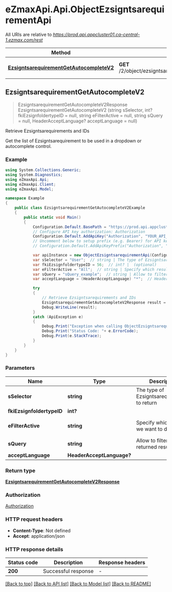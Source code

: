 # eZmaxApi.Api.ObjectEzsigntsarequirementApi

All URIs are relative to *https://prod.api.appcluster01.ca-central-1.ezmax.com/rest*

Method | HTTP request | Description
------------- | ------------- | -------------
[**EzsigntsarequirementGetAutocompleteV2**](ObjectEzsigntsarequirementApi.md#ezsigntsarequirementgetautocompletev2) | **GET** /2/object/ezsigntsarequirement/getAutocomplete/{sSelector} | Retrieve Ezsigntsarequirements and IDs



## EzsigntsarequirementGetAutocompleteV2

> EzsigntsarequirementGetAutocompleteV2Response EzsigntsarequirementGetAutocompleteV2 (string sSelector, int? fkiEzsignfoldertypeID = null, string eFilterActive = null, string sQuery = null, HeaderAcceptLanguage? acceptLanguage = null)

Retrieve Ezsigntsarequirements and IDs

Get the list of Ezsigntsarequirement to be used in a dropdown or autocomplete control.

### Example

```csharp
using System.Collections.Generic;
using System.Diagnostics;
using eZmaxApi.Api;
using eZmaxApi.Client;
using eZmaxApi.Model;

namespace Example
{
    public class EzsigntsarequirementGetAutocompleteV2Example
    {
        public static void Main()
        {
            Configuration.Default.BasePath = "https://prod.api.appcluster01.ca-central-1.ezmax.com/rest";
            // Configure API key authorization: Authorization
            Configuration.Default.AddApiKey("Authorization", "YOUR_API_KEY");
            // Uncomment below to setup prefix (e.g. Bearer) for API key, if needed
            // Configuration.Default.AddApiKeyPrefix("Authorization", "Bearer");

            var apiInstance = new ObjectEzsigntsarequirementApi(Configuration.Default);
            var sSelector = "User";  // string | The type of Ezsigntsarequirements to return
            var fkiEzsignfoldertypeID = 56;  // int? |  (optional) 
            var eFilterActive = "All";  // string | Specify which results we want to display. (optional)  (default to Active)
            var sQuery = "sQuery_example";  // string | Allow to filter the returned results (optional) 
            var acceptLanguage = (HeaderAcceptLanguage) "*";  // HeaderAcceptLanguage? |  (optional) 

            try
            {
                // Retrieve Ezsigntsarequirements and IDs
                EzsigntsarequirementGetAutocompleteV2Response result = apiInstance.EzsigntsarequirementGetAutocompleteV2(sSelector, fkiEzsignfoldertypeID, eFilterActive, sQuery, acceptLanguage);
                Debug.WriteLine(result);
            }
            catch (ApiException e)
            {
                Debug.Print("Exception when calling ObjectEzsigntsarequirementApi.EzsigntsarequirementGetAutocompleteV2: " + e.Message );
                Debug.Print("Status Code: "+ e.ErrorCode);
                Debug.Print(e.StackTrace);
            }
        }
    }
}
```

### Parameters


Name | Type | Description  | Notes
------------- | ------------- | ------------- | -------------
 **sSelector** | **string**| The type of Ezsigntsarequirements to return | 
 **fkiEzsignfoldertypeID** | **int?**|  | [optional] 
 **eFilterActive** | **string**| Specify which results we want to display. | [optional] [default to Active]
 **sQuery** | **string**| Allow to filter the returned results | [optional] 
 **acceptLanguage** | **HeaderAcceptLanguage?**|  | [optional] 

### Return type

[**EzsigntsarequirementGetAutocompleteV2Response**](EzsigntsarequirementGetAutocompleteV2Response.md)

### Authorization

[Authorization](../README.md#Authorization)

### HTTP request headers

- **Content-Type**: Not defined
- **Accept**: application/json


### HTTP response details
| Status code | Description | Response headers |
|-------------|-------------|------------------|
| **200** | Successful response |  -  |

[[Back to top]](#)
[[Back to API list]](../README.md#documentation-for-api-endpoints)
[[Back to Model list]](../README.md#documentation-for-models)
[[Back to README]](../README.md)


